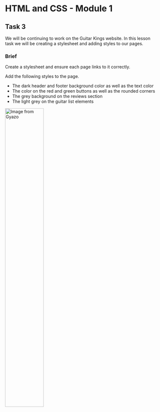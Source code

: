 # HTML and CSS - Module 1

## Task 3

We will be continuing to work on the Guitar Kings website. In this lesson task we will be creating a stylesheet and adding styles to our pages.

### Brief

Create a stylesheet and ensure each page links to it correctly.

Add the following styles to the page.
- The dark header and footer background color as well as the text color
- The color on the red and green buttons as well as the rounded corners
- The grey background on the reviews section
- The light grey on the guitar list elements

<img src="https://i.gyazo.com/308ec66c3776df79a33ce572f48eadfa.gif" alt="Image from Gyazo" width="50%"/>
